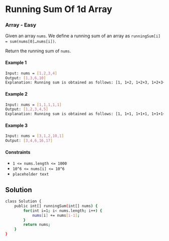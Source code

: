 # Running Sum Of 1d Array

### Array - Easy

Given an array `nums`. We define a running sum of an array as `runningSum[i] = sum(nums[0]…nums[i])`.

Return the running sum of `nums`.

#### Example 1

```sh
Input: nums = [1,2,3,4]
Output: [1,3,6,10]
Explanation: Running sum is obtained as follows: [1, 1+2, 1+2+3, 1+2+3+4].
```

#### Example 2

```sh
Input: nums = [1,1,1,1,1]
Output: [1,2,3,4,5]
Explanation: Running sum is obtained as follows: [1, 1+1, 1+1+1, 1+1+1+1, 1+1+1+1+1].
```

#### Example 3

```sh
Input: nums = [3,1,2,10,1]
Output: [3,4,6,16,17]
```

#### Constraints

- `1 <= nums.length <= 1000`
- `10^6 <= nums[i] <= 10^6`
- `placeholder text`

## Solution

```sh
class Solution {
    public int[] runningSum(int[] nums) {
        for(int i=1; i< nums.length; i++) {
            nums[i] += nums[i-1];
        }
        return nums;
    }
}
```
